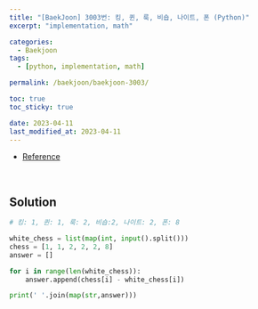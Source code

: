 ```yaml
---
title: "[BaekJoon] 3003번: 킹, 퀸, 룩, 비숍, 나이트, 폰 (Python)"
excerpt: "implementation, math"

categories:
  - Baekjoon
tags:
  - [python, implementation, math]

permalink: /baekjoon/baekjoon-3003/

toc: true
toc_sticky: true

date: 2023-04-11
last_modified_at: 2023-04-11
---
```


- [Reference](https://www.acmicpc.net/problem/3003)

<br>

## Solution

```python
# 킹: 1, 퀸: 1, 룩: 2, 비숍:2, 나이트: 2, 폰: 8

white_chess = list(map(int, input().split()))
chess = [1, 1, 2, 2, 2, 8]
answer = []

for i in range(len(white_chess)):
    answer.append(chess[i] - white_chess[i])

print(' '.join(map(str,answer)))
```